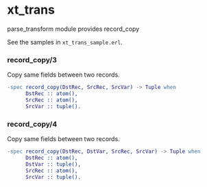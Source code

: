 # xt_trans

parse_transform module provides record_copy

See the samples in ```xt_trans_sample.erl```.

### record_copy/3

Copy same fields between two records.

```Erlang
-spec record_copy(DstRec, SrcRec, SrcVar) -> Tuple when
	  DstRec :: atom(),
	  SrcRec :: atom(),
	  SrcVar :: tuple().
```

### record_copy/4

Copy same fields between two records.

```Erlang
-spec record_copy(DstRec, DstVar, SrcRec, SrcVar) -> Tuple when
	  DstRec :: atom(),
	  DstVar :: tuple(),
	  SrcRec :: atom(),
	  SrcVar :: tuple().
```
